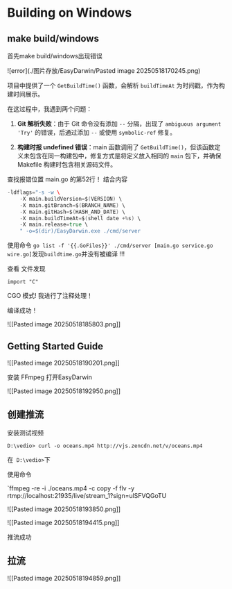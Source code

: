 
#  Building on Windows


## make build/windows

首先make build/windows出现错误

![error](./图片存放/EasyDarwin/Pasted image 20250518170245.png)



项目中提供了一个 `GetBuildTime()` 函数，会解析 `buildTimeAt` 为时间戳，作为构建时间展示。

在这过程中，我遇到两个问题：

1. **Git 解析失败**：由于 Git 命令没有添加 `--` 分隔，出现了 `ambiguous argument 'Try'` 的错误，后通过添加 `--` 或使用 `symbolic-ref` 修复。
    
2. **构建时报 undefined 错误**：main 函数调用了 `GetBuildTime()`，但该函数定义未包含在同一构建包中，修复方式是将定义放入相同的 `main` 包下，并确保 Makefile 构建时包含相关源码文件。


查找报错位置 main.go 的第52行！ 结合内容

```go
-ldflags="-s -w \  
    -X main.buildVersion=$(VERSION) \  
    -X main.gitBranch=$(BRANCH_NAME) \  
    -X main.gitHash=$(HASH_AND_DATE) \  
    -X main.buildTimeAt=$(shell date +%s) \  
    -X main.release=true \  
    " -o=$(dir)/EasyDarwin.exe ./cmd/server
```


使用命令 `go list -f '{{.GoFiles}}' ./cmd/server [main.go service.go wire.go]`发现`buildtime.go`并没有被编译  !!!

查看 文件发现 

`import "C"`

CGO 模式!  我进行了注释处理！

编译成功！

![[Pasted image 20250518185803.png]]




## Getting Started Guide


![[Pasted image 20250518190201.png]]


安装 FFmpeg 打开EasyDarwin


![[Pasted image 20250518192950.png]]


## 创建推流

安装测试视频

`D:\vedio> curl -o oceans.mp4 http://vjs.zencdn.net/v/oceans.mp4`

在` D:\vedio>`下

使用命令

`ffmpeg -re -i ./oceans.mp4 -c copy -f flv -y rtmp://localhost:21935/live/stream_1?sign=ulSFVQGoTU


![[Pasted image 20250518193850.png]]



![[Pasted image 20250518194415.png]]


推流成功

## 拉流


![[Pasted image 20250518194859.png]]


